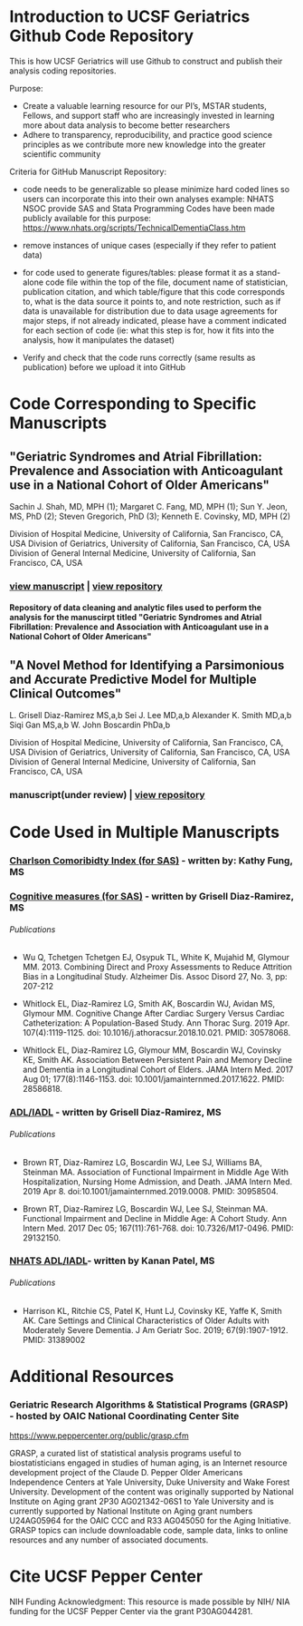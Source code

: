 # Introduction to UCSF Geriatrics Github Code Repository
This is how UCSF Geriatrics will use Github to construct and publish their analysis coding repositories.

Purpose:
- Create a valuable learning resource for our PI’s, MSTAR students, Fellows, and support staff who are increasingly invested in learning more about data analysis to become better researchers
- Adhere to transparency, reproducibility, and practice good science principles as we contribute more new knowledge into the greater scientific community

Criteria for GitHub Manuscript Repository:
-	code needs to be generalizable so please minimize hard coded lines so users can incorporate this into their own analyses
example: 
NHATS NSOC provide SAS and Stata Programming Codes have been made publicly available for this purpose: https://www.nhats.org/scripts/TechnicalDementiaClass.htm

-	remove instances of unique cases (especially if they refer to patient data)

-	for code used to generate figures/tables:
please format it as a stand-alone code file
within the top of the file, document name of statistician, publication citation, and which table/figure that this code corresponds to, what is the data source it points to, and note restriction, such as if data is unavailable for distribution due to data usage agreements
for major steps, if not already indicated, please have a comment indicated for each section of code (ie: what this step is for, how it fits into the analysis, how it manipulates the dataset)

-	Verify and check that the code runs correctly (same results as publication) before we upload it into GitHub





# Code Corresponding to Specific Manuscripts
## "Geriatric Syndromes and Atrial Fibrillation: Prevalence and Association with Anticoagulant use in a National Cohort of Older Americans" 
Sachin J. Shah, MD, MPH (1); Margaret C. Fang, MD, MPH (1); Sun Y. Jeon, MS, PhD (2); Steven Gregorich, PhD (3); Kenneth E. Covinsky, MD, MPH (2)

Division of Hospital Medicine, University of California, San Francisco, CA, USA
Division of Geriatrics, University of California, San Francisco, CA, USA
Division of General Internal Medicine, University of California, San Francisco, CA, USA

### [view manuscript](https://www.ncbi.nlm.nih.gov/pmc/articles/PMC6694766/) | [view repository](https://github.com/sachinjshah/AF-geriatric-syndrome-2014)

#### Repository of data cleaning and analytic files used to perform the analysis for the manuscirpt titled "Geriatric Syndromes and Atrial Fibrillation: Prevalence and Association with Anticoagulant use in a National Cohort of Older Americans"


## "A Novel Method for Identifying a Parsimonious and Accurate Predictive Model for Multiple Clinical Outcomes" 
L. Grisell Diaz-Ramirez MS,a,b Sei J. Lee MD,a,b Alexander K. Smith MD,a,b Siqi Gan MS,a,b W. John Boscardin PhDa,b

Division of Hospital Medicine, University of California, San Francisco, CA, USA
Division of Geriatrics, University of California, San Francisco, CA, USA
Division of General Internal Medicine, University of California, San Francisco, CA, USA

### manuscript(under review) | [view repository](https://github.com/sachinjshah/AF-geriatric-syndrome-2014)



# Code Used in Multiple Manuscripts
### [Charlson Comoribidty Index (for SAS)](https://github.com/UCSFGeriatrics/Manuscript-Code/blob/master/CharlsonComorbidity.md) - written by: Kathy Fung, MS

### [Cognitive measures (for SAS)](https://github.com/UCSFGeriatrics/Manuscript-Code/blob/master/CompositeMemoryScore.md) - written by Grisell Diaz-Ramirez, MS
###### Publications 
* Wu Q, Tchetgen Tchetgen EJ, Osypuk TL, White K, Mujahid M, Glymour MM. 2013. Combining Direct and Proxy Assessments to Reduce Attrition Bias in a Longitudinal Study. Alzheimer Dis. Assoc Disord 27, No. 3, pp: 207-212

* Whitlock EL, Diaz-Ramirez LG, Smith AK, Boscardin WJ, Avidan MS, Glymour MM. Cognitive Change After Cardiac Surgery Versus Cardiac Catheterization: A Population-Based Study. Ann Thorac Surg. 2019 Apr. 107(4):1119-1125. doi: 10.1016/j.athoracsur.2018.10.021. PMID: 30578068.

* Whitlock EL, Diaz-Ramirez LG, Glymour MM, Boscardin WJ, Covinsky KE, Smith AK. Association Between Persistent Pain and Memory Decline and Dementia in a Longitudinal Cohort of Elders. JAMA Intern Med. 2017 Aug 01; 177(8):1146-1153. doi: 10.1001/jamainternmed.2017.1622. PMID: 28586818.

### [ADL/IADL](https://github.com/UCSFGeriatrics/Manuscript-Code/blob/master/Derived-ADL-IADL.md) - written by Grisell Diaz-Ramirez, MS
###### Publications 
* Brown RT, Diaz-Ramirez LG, Boscardin WJ, Lee SJ, Williams BA, Steinman MA. Association of Functional Impairment in Middle Age With Hospitalization, Nursing Home Admission, and Death. JAMA Intern Med. 2019 Apr 8. doi:10.1001/jamainternmed.2019.0008. PMID: 30958504.

* Brown RT, Diaz-Ramirez LG, Boscardin WJ, Lee SJ, Steinman MA. Functional Impairment and Decline in Middle Age: A Cohort Study. Ann Intern Med. 2017 Dec 05; 167(11):761-768. doi: 10.7326/M17-0496. PMID: 29132150.

### [NHATS ADL/IADL](https://github.com/UCSFGeriatrics/Manuscript-Code/blob/master/NHATS_ADL_IADL.md)- written by Kanan Patel, MS
###### Publications
* Harrison KL, Ritchie CS, Patel K, Hunt LJ, Covinsky KE, Yaffe K, Smith AK. Care Settings and Clinical Characteristics of Older Adults with Moderately Severe Dementia. J Am Geriatr Soc. 2019; 67(9):1907-1912. PMID: 31389002

# Additional Resources
### Geriatric Research Algorithms & Statistical Programs (GRASP) - hosted by OAIC National Coordinating Center Site
https://www.peppercenter.org/public/grasp.cfm

GRASP, a curated list of statistical analysis programs useful to biostatisticians engaged in studies of human aging, is an Internet resource development project of the Claude D. Pepper Older Americans Independence Centers at Yale University, Duke University and Wake Forest University. Development of the content was originally supported by National Institute on Aging grant 2P30 AG021342-06S1 to Yale University and is currently supported by National Institute on Aging grant numbers U24AG05964 for the OAIC CCC and R33 AG045050 for the Aging Initiative. GRASP topics can include downloadable code, sample data, links to online resources and any number of associated documents.

# Cite UCSF Pepper Center 
NIH Funding Acknowledgment: This resource is made possible by NIH/ NIA funding for the UCSF Pepper Center via the grant P30AG044281.


